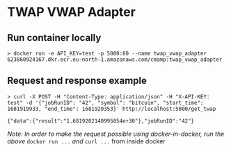 # TWAP VWAP Adapter

## Run container locally

```
> docker run -e API_KEY=test -p 5000:80 --name twap_vwap_adapter 623860924167.dkr.ecr.eu-north-1.amazonaws.com/cmamp:twap_vwap_adapter
```

## Request and response example 

```
> curl -X POST -H "Content-Type: application/json" -H "X-API-KEY: test" -d '{"jobRunID": "42", "symbol": "bitcoin", "start_time": 1681919933, "end_time": 1681920353}' http://localhost:5000/get_twap
```

```
{"data":{"result":"1.6819202140995054e+30"},"jobRunID":"42"}
```

*Note: In order to make the request possible using docker-in-docker, run the above*  `docker run ...` *and* `curl ...` from inside docker